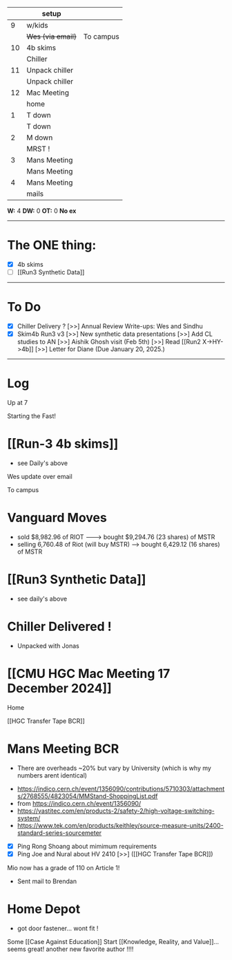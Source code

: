

|     | setup               |           |
| --- | ------------------- | --------- |
| 9   | w/kids              |           |
|     | ~~Wes (via email)~~ | To campus |
| 10  | 4b skims            |           |
|     | Chiller             |           |
| 11  | Unpack chiller      |           |
|     | Unpack chiller      |           |
| 12  | Mac Meeting         |           |
|     | home                |           |
| 1   | T down              |           |
|     | T down              |           |
| 2   | M down              |           |
|     | MRST !              |           |
| 3   | Mans Meeting        |           |
|     | Mans Meeting        |           |
| 4   | Mans Meeting        |           |
|     | mails               |           |

**W:** 4
**DW:** 0
**OT:** 0
 **No ex**

---
# The ONE thing: 
- [x] 4b skims
- [ ] [[Run3 Synthetic Data]]

---
# To Do

- [x] Chiller Delivery ?
 [>>] Annual Review Write-ups: Wes and Sindhu
- [x] Skim4b Run3 v3
 [>>] New synthetic data presentations
 [>>] Add CL studies to AN
 [>>] Aishik Ghosh visit (Feb 5th)
 [>>]  Read [[Run2 X->HY->4b]]
 [>>] Letter for Diane (Due January 20, 2025.)

---

# Log

Up at 7

Starting the Fast!

# [[Run-3 4b skims]]
- see Daily's above

Wes update over email

To campus

# Vanguard Moves
- sold $8,982.96 of RIOT ---> bought $9,294.76 (23 shares) of MSTR
- selling 6,760.48 of Riot (will buy MSTR) --> bought 6,429.12 (16 shares) of MSTR


# [[Run3 Synthetic Data]]
- see daily's above


# Chiller Delivered ! 
- Unpacked with Jonas 

# [[CMU HGC Mac Meeting 17 December 2024]]


Home

[[HGC Transfer Tape BCR]]


# Mans Meeting BCR
* There are overheads ~20% but vary by University (which is why my numbers arent identical)
- https://indico.cern.ch/event/1356090/contributions/5710303/attachments/2768555/4823054/MMStand-ShoppingList.pdf
- from https://indico.cern.ch/event/1356090/
- https://vastitec.com/en/products-2/safety-2/high-voltage-switching-system/
- https://www.tek.com/en/products/keithley/source-measure-units/2400-standard-series-sourcemeter
- [x] Ping Rong Shoang about mimimum requirements
- [x] Ping Joe and Nural about HV 2410
[>>] ([[HGC Transfer Tape BCR]])

Mio now has a grade of 110 on Article 1! 
- Sent mail to Brendan 

# Home Depot
- got door fastener... wont fit !


Some [[Case Against Education]]
Start [[Knowledge, Reality, and Value]]... seems great! another new favorite author !!!!

